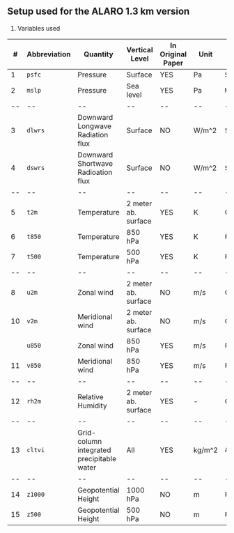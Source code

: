 ## Setup used for the ALARO 1.3 km version

1. Variables used

| #     |**Abbreviation**       | **Quantity**  | **Vertical Level**    | **In Original Paper** | **Unit**      | **FA-name**   |
|--     |--                     |--             |--                     |--                     |--             |--             |
|1      |`psfc`                 | Pressure      | Surface               | YES                   | Pa            | `SURFPRESSION`  | 
|2      |`mslp`                 | Pressure      | Sea level             | YES                   | Pa            | `MSLPRESSURE`   |
|--     |--                     |--             |--                     |--                     |--             |--             |
|3      |`dlwrs`                | Downward Longwave Radiation flux | Surface     | NO                   | W/m^2         | `SURFRAYT THER DE`      |
|4      |`dswrs`                | Downward Shortwave Radioation flux | Surface   | NO                   | W/m^2         | `SURFRAYT SOLA DE`      |
|--     |--                     |--             |--                     |--                     |--             |--             |
|5      |`t2m`                  | Temperature   | 2 meter ab. surface   | YES                   | K             | `CLSTEMPERATURE`        |
|6      |`t850`                 | Temperature   | 850 hPa               | YES                   | K             | `P85000TEMPERATUR`      |
|7      |`t500`                 | Temperature   | 500 hPa               | YES                   | K             | `P50000TEMPERATUR`      |
|--     |--                     |--             |--                     |--                     | --            |--                     |
|8      | `u2m`                   | Zonal wind    | 2 meter ab. surface   | NO                    | m/s           | `CLSVENT.ZONAL` |
|10      | `v2m`                   | Meridional wind | 2 meter ab. surface | NO                    | m/s           | `CLSVENT.MERIDIEN`      |
|      |`u850`                 | Zonal wind    | 850 hPa               | YES                   | m/s           | `P85000VENT_ZONAL`      |
|11     |`v850`                  | Meridional wind       | 850 hPa       | YES                   | m/s           | `P85000VENT_MERID`      |
|--     |--                     |--             |--                     | --                    | --            | --                    |
|12     |`rh2m`                 | Relative Humidity     | 2 meter ab. surface   | YES           | -             | `CLSHUMI.RELATIVE`      |
|--     |--                     |--             |--                     | --                    |--             | --                    |
|13     | `cltvi`               | Grid-column integrated precipitable water     | All   | YES           | kg/m^2        | `ATMOHUMI TOTALE`       |
|--     |--                     |--             |--                     | --                    |--             | --                    |
|14     | `z1000`               | Geopotential Height  | 1000 hPa              | NO                   | m       | `P00000GEOPOTENTI`      |
|15     | `z500`                | Geopotential Height  | 500 hPa               | NO                   | m       | `P85000GEOPOTENTI`      |
